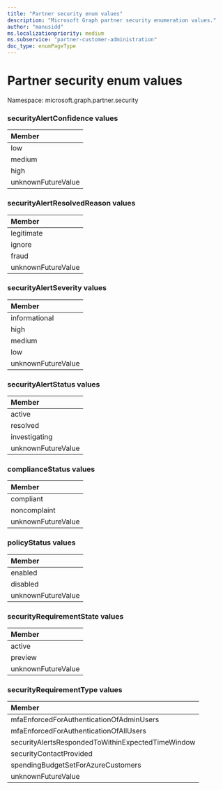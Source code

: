 ```yaml
---
title: "Partner security enum values"
description: "Microsoft Graph partner security enumeration values."
author: "manusidd"
ms.localizationpriority: medium
ms.subservice: "partner-customer-administration"
doc_type: enumPageType
---
```


# Partner security enum values

Namespace: microsoft.graph.partner.security

### securityAlertConfidence values

|Member|
|:---|
|low|
|medium|
|high|
|unknownFutureValue|


### securityAlertResolvedReason values 

|Member|
|:---|
|legitimate|
|ignore|
|fraud|
|unknownFutureValue|


### securityAlertSeverity values 

|Member|
|:---|
|informational|
|high|
|medium|
|low|
|unknownFutureValue|


### securityAlertStatus values 

|Member|
|:---|
|active|
|resolved|
|investigating|
|unknownFutureValue|


### complianceStatus values 

|Member|
|:---|
|compliant|
|noncomplaint|
|unknownFutureValue|

### policyStatus values 

|Member|
|:---|
|enabled|
|disabled|
|unknownFutureValue|

### securityRequirementState values 

|Member|
|:---|
|active|
|preview|
|unknownFutureValue|

### securityRequirementType values 

|Member|
|:---|
|mfaEnforcedForAuthenticationOfAdminUsers|
|mfaEnforcedForAuthenticationOfAllUsers|
|securityAlertsRespondedToWithinExpectedTimeWindow|
|securityContactProvided|
|spendingBudgetSetForAzureCustomers|
|unknownFutureValue|

<!--
{
  "type": "#page.annotation",
  "namespace": "microsoft.graph.partner.security"
}
-->
